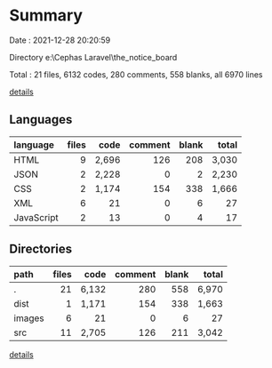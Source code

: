# Summary

Date : 2021-12-28 20:20:59

Directory e:\Cephas Laravel\the_notice_board

Total : 21 files,  6132 codes, 280 comments, 558 blanks, all 6970 lines

[details](details.md)

## Languages
| language | files | code | comment | blank | total |
| :--- | ---: | ---: | ---: | ---: | ---: |
| HTML | 9 | 2,696 | 126 | 208 | 3,030 |
| JSON | 2 | 2,228 | 0 | 2 | 2,230 |
| CSS | 2 | 1,174 | 154 | 338 | 1,666 |
| XML | 6 | 21 | 0 | 6 | 27 |
| JavaScript | 2 | 13 | 0 | 4 | 17 |

## Directories
| path | files | code | comment | blank | total |
| :--- | ---: | ---: | ---: | ---: | ---: |
| . | 21 | 6,132 | 280 | 558 | 6,970 |
| dist | 1 | 1,171 | 154 | 338 | 1,663 |
| images | 6 | 21 | 0 | 6 | 27 |
| src | 11 | 2,705 | 126 | 211 | 3,042 |

[details](details.md)